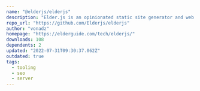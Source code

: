 ```yaml
---
name: "@elderjs/elderjs"
description: "Elder.js is an opinionated static site generator and web framework built with SEO in mind."
repo_url: "https://github.com/Elderjs/elderjs"
author: "vonadz"
homepage: "https://elderguide.com/tech/elderjs/"
downloads: 108
dependents: 2
updated: "2022-07-31T09:30:37.062Z"
outdated: true
tags: 
  - tooling
  - seo
  - server
---
```

